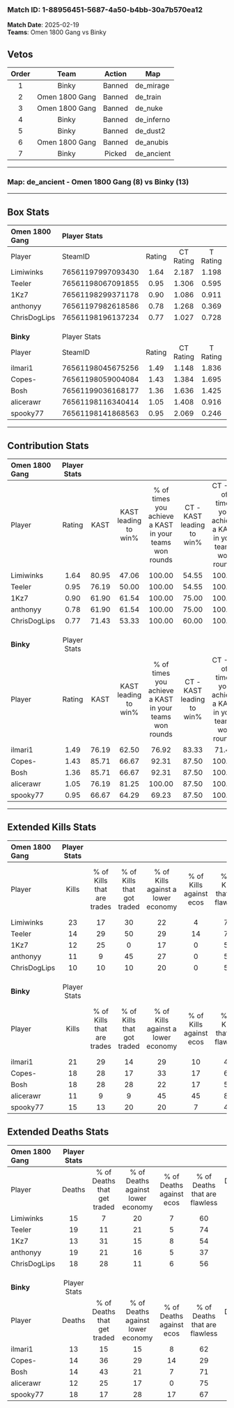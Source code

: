 ### Match ID: 1-88956451-5687-4a50-b4bb-30a7b570ea12  
**Match Date**: 2025-02-19  
**Teams**: Omen 1800 Gang vs Binky  

## Vetos  

| Order | Team | Action | Map |
| :---: | :--: | :----: | --- |
| 1 | Binky | Banned | de_mirage |
| 2 | Omen 1800 Gang | Banned | de_train |
| 3 | Omen 1800 Gang | Banned | de_nuke |
| 4 | Binky | Banned | de_inferno |
| 5 | Binky | Banned | de_dust2 |
| 6 | Omen 1800 Gang | Banned | de_anubis |
| 7 | Binky | Picked | de_ancient |

---  

### **Map**: de_ancient - Omen 1800 Gang (8) vs Binky (13)  
---  

## Box Stats  

| **Omen 1800 Gang** | Player Stats      |        |           |          |       |       |       |         |        |      |     |
| :- | :- | :-: | :-: | :-: | :-: | :-: | :-: | :-: | :-: | :-: | :-: |
| Player             | SteamID           | Rating | CT Rating | T Rating | KAST  |  ADR  | Kills | Assists | Deaths | K/D  | HS% |
| Limiwinks          | 76561197997093430 |  1.64  |   2.187   |  1.198   | 80.95 | 124.7 |  23   |    5    |   15   | 1.53 | 43  |
| Teeler             | 76561198067091855 |  0.95  |   1.306   |  0.595   | 76.19 | 69.4  |  14   |    3    |   19   | 0.74 | 35  |
| 1Kz7               | 76561198299371178 |  0.90  |   1.086   |  0.911   | 61.90 | 64.3  |  12   |    3    |   13   | 0.92 | 50  |
| anthonyy           | 76561197982618586 |  0.78  |   1.268   |  0.369   | 61.90 | 79.5  |  11   |    9    |   19   | 0.58 | 27  |
| ChrisDogLips       | 76561198196137234 |  0.77  |   1.027   |  0.728   | 71.43 | 61.1  |  10   |    8    |   18   | 0.56 | 60  |
|                    |                   |        |           |          |       |       |       |         |        |      |     |
|                    |                   |        |           |          |       |       |       |         |        |      |     |
|                    |                   |        |           |          |       |       |       |         |        |      |     |
| **Binky**          | Player Stats      |        |           |          |       |       |       |         |        |      |     |
| Player             | SteamID           | Rating | CT Rating | T Rating | KAST  |  ADR  | Kills | Assists | Deaths | K/D  | HS% |
| ilmari1            | 76561198045675256 |  1.49  |   1.148   |  1.836   | 76.19 | 98.4  |  21   |    5    |   13   | 1.62 | 52  |
| Copes-             | 76561198059004084 |  1.43  |   1.384   |  1.695   | 85.71 | 100.9 |  18   |    8    |   14   | 1.29 | 61  |
| Bosh               | 76561199036168177 |  1.36  |   1.636   |  1.425   | 85.71 | 82.0  |  18   |    6    |   14   | 1.29 | 55  |
| alicerawr          | 76561198116340414 |  1.05  |   1.408   |  0.916   | 76.19 | 74.1  |  11   |   10    |   12   | 0.92 | 36  |
| spooky77           | 76561198141868563 |  0.95  |   2.069   |  0.246   | 66.67 | 72.3  |  15   |    2    |   18   | 0.83 | 40  |
---  

## Contribution Stats  

| **Omen 1800 Gang** | Player Stats |       |                      |                                                        |                           |                                                             |                          |                                                            |
| :- | :-: | :-: | :-: | :-: | :-: | :-: | :-: | :-: |
| Player             |    Rating    | KAST  | KAST leading to win% | % of times you achieve a KAST in your teams won rounds | CT - KAST leading to win% | CT - % of times you achieve a KAST in your teams won rounds | T - KAST leading to win% | T - % of times you achieve a KAST in your teams won rounds |
| Limiwinks          |     1.64     | 80.95 |        47.06         |                         100.00                         |           54.55           |                           100.00                            |          33.33           |                           100.00                           |
| Teeler             |     0.95     | 76.19 |        50.00         |                         100.00                         |           54.55           |                           100.00                            |          40.00           |                           100.00                           |
| 1Kz7               |     0.90     | 61.90 |        61.54         |                         100.00                         |           75.00           |                           100.00                            |          40.00           |                           100.00                           |
| anthonyy           |     0.78     | 61.90 |        61.54         |                         100.00                         |           75.00           |                           100.00                            |          40.00           |                           100.00                           |
| ChrisDogLips       |     0.77     | 71.43 |        53.33         |                         100.00                         |           60.00           |                           100.00                            |          40.00           |                           100.00                           |
|                    |              |       |                      |                                                        |                           |                                                             |                          |                                                            |
|                    |              |       |                      |                                                        |                           |                                                             |                          |                                                            |
|                    |              |       |                      |                                                        |                           |                                                             |                          |                                                            |
| **Binky**          | Player Stats |       |                      |                                                        |                           |                                                             |                          |                                                            |
| Player             |    Rating    | KAST  | KAST leading to win% | % of times you achieve a KAST in your teams won rounds | CT - KAST leading to win% | CT - % of times you achieve a KAST in your teams won rounds | T - KAST leading to win% | T - % of times you achieve a KAST in your teams won rounds |
| ilmari1            |     1.49     | 76.19 |        62.50         |                         76.92                          |           83.33           |                            71.43                            |          50.00           |                           83.33                            |
| Copes-             |     1.43     | 85.71 |        66.67         |                         92.31                          |           87.50           |                           100.00                            |          50.00           |                           83.33                            |
| Bosh               |     1.36     | 85.71 |        66.67         |                         92.31                          |           87.50           |                           100.00                            |          50.00           |                           83.33                            |
| alicerawr          |     1.05     | 76.19 |        81.25         |                         100.00                         |           87.50           |                           100.00                            |          75.00           |                           100.00                           |
| spooky77           |     0.95     | 66.67 |        64.29         |                         69.23                          |           87.50           |                           100.00                            |          33.33           |                           33.33                            |
---  

## Extended Kills Stats  

| **Omen 1800 Gang** | Player Stats |                            |                            |                                    |                         |                              |                                 |                                       |                    |           |
| :- | :-: | :-: | :-: | :-: | :-: | :-: | :-: | :-: | :-: | :-: |
| Player             |    Kills     | % of Kills that are trades | % of Kills that got traded | % of Kills against a lower economy | % of Kills against ecos | % of Kills that are flawless | % of Kills that are close duels | % of Kills that are assisted by flash | Pistol Round Kills | AWP Kills |
| Limiwinks          |      23      |             17             |             30             |                 22                 |            4            |              74              |                4                |                   9                   |         2          |     0     |
| Teeler             |      14      |             29             |             50             |                 29                 |           14            |              71              |               21                |                   0                   |         0          |     3     |
| 1Kz7               |      12      |             25             |             0              |                 17                 |            0            |              50              |                8                |                   0                   |         3          |     1     |
| anthonyy           |      11      |             9              |             45             |                 27                 |            0            |              55              |               18                |                   0                   |         0          |     0     |
| ChrisDogLips       |      10      |             10             |             10             |                 20                 |            0            |              50              |               10                |                   0                   |         0          |     3     |
|                    |              |                            |                            |                                    |                         |                              |                                 |                                       |                    |           |
|                    |              |                            |                            |                                    |                         |                              |                                 |                                       |                    |           |
|                    |              |                            |                            |                                    |                         |                              |                                 |                                       |                    |           |
| **Binky**          | Player Stats |                            |                            |                                    |                         |                              |                                 |                                       |                    |           |
| Player             |    Kills     | % of Kills that are trades | % of Kills that got traded | % of Kills against a lower economy | % of Kills against ecos | % of Kills that are flawless | % of Kills that are close duels | % of Kills that are assisted by flash | Pistol Round Kills | AWP Kills |
| ilmari1            |      21      |             29             |             14             |                 29                 |           10            |              48              |               14                |                  10                   |         0          |     5     |
| Copes-             |      18      |             28             |             17             |                 33                 |           17            |              61              |                0                |                   0                   |         0          |     0     |
| Bosh               |      18      |             28             |             28             |                 22                 |           17            |              50              |               17                |                   0                   |         0          |     2     |
| alicerawr          |      11      |             9              |             9              |                 45                 |           45            |              82              |                0                |                   0                   |         7          |     1     |
| spooky77           |      15      |             13             |             20             |                 20                 |            7            |              47              |                0                |                   0                   |         0          |     2     |
## Extended Deaths Stats  

| **Omen 1800 Gang** | Player Stats |                             |                                   |                          |                               |                            |                           |               |
| :- | :-: | :-: | :-: | :-: | :-: | :-: | :-: | :-: |
| Player             |    Deaths    | % of Deaths that get traded | % of Deaths against lower economy | % of Deaths against ecos | % of Deaths that are flawless | % of Deaths that are close | % of Deaths while blinded | Deaths to AWP |
| Limiwinks          |      15      |              7              |                20                 |            7             |              60               |             7              |             7             |       2       |
| Teeler             |      19      |             11              |                21                 |            5             |              74               |             5              |             0             |       1       |
| 1Kz7               |      13      |             31              |                15                 |            8             |              54               |             0              |             0             |       1       |
| anthonyy           |      19      |             21              |                16                 |            5             |              37               |             11             |             5             |       1       |
| ChrisDogLips       |      18      |             28              |                11                 |            6             |              56               |             11             |             0             |       2       |
|                    |              |                             |                                   |                          |                               |                            |                           |               |
|                    |              |                             |                                   |                          |                               |                            |                           |               |
|                    |              |                             |                                   |                          |                               |                            |                           |               |
| **Binky**          | Player Stats |                             |                                   |                          |                               |                            |                           |               |
| Player             |    Deaths    | % of Deaths that get traded | % of Deaths against lower economy | % of Deaths against ecos | % of Deaths that are flawless | % of Deaths that are close | % of Deaths while blinded | Deaths to AWP |
| ilmari1            |      13      |             15              |                15                 |            8             |              62               |             8              |             8             |       0       |
| Copes-             |      14      |             36              |                29                 |            14            |              29               |             36             |             7             |       2       |
| Bosh               |      14      |             43              |                21                 |            7             |              71               |             7              |             0             |       1       |
| alicerawr          |      12      |             25              |                17                 |            0             |              75               |             0              |             0             |       1       |
| spooky77           |      18      |             17              |                28                 |            17            |              67               |             6              |             0             |       1       |
